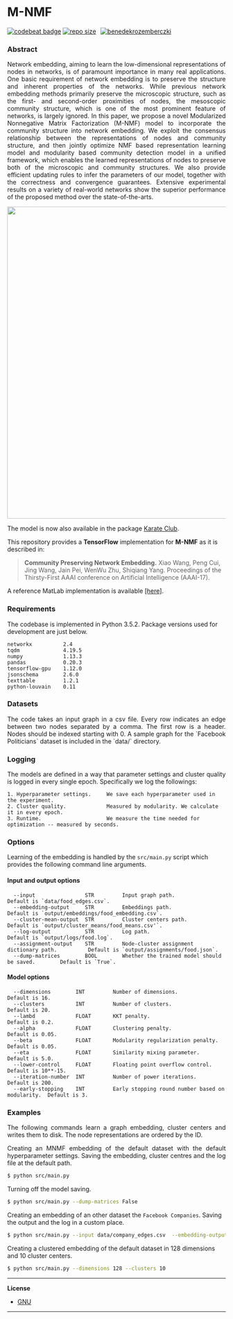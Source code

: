 M-NMF 
=====
[![codebeat badge](https://codebeat.co/badges/44e1bec9-f91a-491a-9f5c-c26bab9660b4)](https://codebeat.co/projects/github-com-benedekrozemberczki-m-nmf-master) [![repo size](https://img.shields.io/github/repo-size/benedekrozemberczki/M-NMF.svg)](https://github.com/benedekrozemberczki/M-NMF/archive/master.zip)⠀[![benedekrozemberczki](https://img.shields.io/twitter/follow/benrozemberczki?style=social&logo=twitter)](https://twitter.com/intent/follow?screen_name=benrozemberczki)⠀


### Abstract
<p align="justify">
Network embedding, aiming to learn the low-dimensional representations of nodes in networks, is of paramount importance in many real applications. One basic requirement of network embedding is to preserve the structure and inherent properties of the networks. While previous network embedding methods primarily preserve the microscopic structure, such as the first- and second-order proximities of nodes, the mesoscopic community structure, which is one of the most prominent feature of networks, is largely ignored. In this paper, we propose a novel Modularized Nonnegative Matrix Factorization (M-NMF) model to incorporate the community structure into network embedding. We exploit the consensus relationship between the representations of nodes and community structure, and then jointly optimize NMF based representation learning model and modularity based community detection model in a unified framework, which enables the learned representations of nodes to preserve both of the microscopic and community structures. We also provide efficient updating rules to infer the parameters of our model, together with the correctness and convergence guarantees. Extensive experimental results on a variety of real-world networks show the superior performance of the proposed method over the state-of-the-arts.
</p>
<p align="center">
  <img width="720" src="community.jpeg">
</p>

The model is now also available in the package [Karate Club](https://github.com/benedekrozemberczki/karateclub).

This repository provides a **TensorFlow** implementation for **M-NMF** as it is described in:
> **Community Preserving Network Embedding.**
> Xiao Wang, Peng Cui, Jing Wang, Jain Pei, WenWu Zhu, Shiqiang Yang.
> Proceedings of the Thirsty-First AAAI conference on Artificial Intelligence (AAAI-17).

A reference MatLab implementation is available [[here]](https://github.com/AnryYang/M-NMF).

### Requirements

The codebase is implemented in Python 3.5.2. Package versions used for development are just below.

```
networkx          2.4
tqdm              4.19.5
numpy             1.13.3
pandas            0.20.3
tensorflow-gpu    1.12.0
jsonschema        2.6.0
texttable         1.2.1
python-louvain    0.11
```

### Datasets
<p align="justify">
The code takes an input graph in a csv file. Every row indicates an edge between two nodes separated by a comma. The first row is a header. Nodes should be indexed starting with 0. A sample graph for the `Facebook Politicians` dataset is included in the  `data/` directory.
</p>

### Logging
<p align="justify">
The models are defined in a way that parameter settings and cluster quality is logged in every single epoch. Specifically we log the followings:
</p>

```
1. Hyperparameter settings.     We save each hyperparameter used in the experiment.
2. Cluster quality.             Measured by modularity. We calculate it in every epoch.
3. Runtime.                     We measure the time needed for optimization -- measured by seconds.
```

### Options

Learning of the embedding is handled by the `src/main.py` script which provides the following command line arguments.

#### Input and output options

```
  --input                STR         Input graph path.                                 Default is `data/food_edges.csv`.
  --embedding-output     STR         Embeddings path.                                  Default is `output/embeddings/food_embedding.csv`.
  --cluster-mean-output  STR         Cluster centers path.                             Default is `output/cluster_means/food_means.csv'`.
  --log-output           STR         Log path.                                         Default is `output/logs/food.log`.
  --assignment-output    STR         Node-cluster assignment dictionary path.          Default is `output/assignments/food.json`.
  --dump-matrices        BOOL        Whether the trained model should be saved.        Default is `True`.
```
#### Model options
```
  --dimensions        INT         Number of dimensions.                             Default is 16.
  --clusters          INT         Number of clusters.                               Default is 20.
  --lambd             FLOAT       KKT penalty.			                                Default is 0.2.
  --alpha             FLOAT       Clustering penalty.                               Default is 0.05.
  --beta              FLOAT       Modularity regularization penalty.                Default is 0.05.
  --eta               FLOAT       Similarity mixing parameter.                      Default is 5.0.
  --lower-control     FLOAT       Floating point overflow control.                  Default is 10**-15.
  --iteration-number  INT         Number of power iterations.                       Default is 200.
  --early-stopping    INT         Early stopping round number based on modularity.  Default is 3.
```

### Examples
<p align="justify">
The following commands learn a graph embedding, cluster centers and writes them to disk. The node representations are ordered by the ID.
</p>
<p align="justify">
Creating an MNMF embedding of the default dataset with the default hyperparameter settings. Saving the embedding, cluster centres and the log file at the default path.
</p>

```sh
$ python src/main.py
```

Turning off the model saving.

```sh
$ python src/main.py --dump-matrices False
```

Creating an embedding of an other dataset the `Facebook Companies`. Saving the output and the log in a custom place.

```sh
$ python src/main.py --input data/company_edges.csv  --embedding-output output/embeddings/company_embedding.csv --cluster-mean-output output/cluster_means/company_means.csv
```

Creating a clustered embedding of the default dataset in 128 dimensions and 10 cluster centers.

```sh
$ python src/main.py --dimensions 128 --clusters 10
```
-----------------------------------------------------------------

**License**

- [GNU](https://github.com/benedekrozemberczki/M-NMF/blob/master/LICENSE)

-----------------------------------------------------------------
